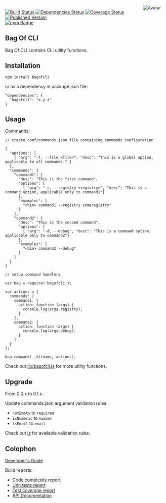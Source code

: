 <img align="right" src="https://raw.github.com/cliffano/bagofcli/master/avatar.jpg" alt="Avatar"/>

[![Build Status](https://img.shields.io/travis/cliffano/bagofcli.svg)](http://travis-ci.org/cliffano/bagofcli)
[![Dependencies Status](https://img.shields.io/david/cliffano/bagofcli.svg)](http://david-dm.org/cliffano/bagofcli)
[![Coverage Status](https://coveralls.io/repos/cliffano/bagofcli/badge.png?branch=master)](https://coveralls.io/r/cliffano/bagofcli?branch=master)
[![Published Version](https://badge.fury.io/js/bagofcli.png)](http://badge.fury.io/js/bagofcli)
<br/>
[![npm Badge](https://nodei.co/npm/bagofcli.png)](http://npmjs.org/package/bagofcli)

Bag Of CLI
----------

Bag Of CLI contains CLI utility functions.

Installation
------------

    npm install bagofcli

or as a dependency in package.json file:

    "dependencies": {
      "bagofcli": "x.y.z"
    }

Usage
-----

Commands:

    // create conf/commands.json file containing commands configuration

    {
      "options": [
        { "arg": "-f, --file <file>", "desc": "This is a global option, applicable to all commands." }
      ],
      "commands": {
        "command1": {
          "desc": "This is the first command",
          "options": [
            { "arg": "-r, --registry <registry>", "desc": "This is a command option, applicable only to command1"}
          ],
          "examples": [
            "<bin> command1 --registry someregistry"
          ]
        },
        "command2": {
          "desc": "This is the second command",
          "options": [
            { "arg": "-d, --debug", "desc": "This is a command option, applicable only to command2"}
          ],
          "examples": [
            "<bin> command2 --debug"
          ]
        }
      }
    }

    // setup command handlers

    var bag = require('bagofcli');

    var actions = {
      commands: {
        command1: {
          action: function (args) {
            console.log(args.registry);
          }
        },
        command2: {
          action: function (args) {
            console.log(args.debug); 
          }
        }
      }
    };

    bag.command(__dirname, actions);

Check out [lib/bagofcli.js](https://github.com/cliffano/bagofcli/blob/master/lib/bagofcli.js) for more utility functions.

Upgrade
-------

From 0.0.x to 0.1.x .

Update commands.json argument validation rules:

* `notEmpty` to `required`
* `isNumeric` to `number`
* `isEmail` to `email`

Check out [iz](http://npmjs.org/package/iz) for available validation rules.

Colophon
--------

[Developer's Guide](http://cliffano.github.io/developers_guide.html#nodejs)

Build reports:

* [Code complexity report](http://cliffano.github.io/bagofcli/bob/complexity/plato/index.html)
* [Unit tests report](http://cliffano.github.io/bagofcli/bob/test/buster.out)
* [Test coverage report](http://cliffano.github.io/bagofcli/bob/coverage/buster-istanbul/lcov-report/lib/index.html)
* [API Documentation](http://cliffano.github.io/bagofcli/bob/doc/dox-foundation/index.html)

